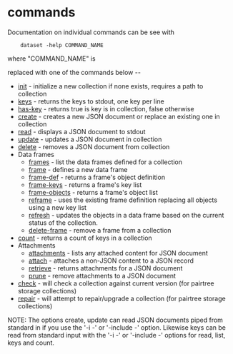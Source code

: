 commands
========

Documentation on individual commands can be see with

```shell
    dataset -help COMMAND_NAME
```

where "COMMAND_NAME" is 

replaced with one of the commands below --

- [init](init.html) - initialize a new collection if none exists, requires a
  path to collection
- [keys](keys.html) - returns the keys to stdout, one key per line
- [has-key](haskey.html) - returns true is key is in collection, false otherwise
- [create](create.html) - creates a new JSON document or replace an existing
  one in collection 
- [read](read.html) - displays a JSON document to stdout
- [update](update.html) - updates a JSON document in collection
- [delete](delete.html) - removes a JSON document from collection
- Data frames
    - [frames](frames.html) - list the data frames defined for a collection
    - [frame](frame.html) - defines a new data frame 
    - [frame-def](frame-def.html) - returns a frame's object definition
    - [frame-keys](frame-keys.html) - returns a frame's key list
    - [frame-objects](frame-objects.html) - returns a frame's object list
    - [reframe](reframe.html) - uses the existing frame definition replacing all objects using a new key list
    - [refresh](refresh.html) - updates the objects in a data frame based on the current status of the collection.
    - [delete-frame](delete-frame.html) - remove a frame from a collection
- [count](count.html) - returns a count of keys in a collection
- Attachments
    - [attachments](attachments.html) - lists any attached content for JSON document
    - [attach](attach.html) - attaches a non-JSON content to a JSON record
    - [retrieve](retrieve.html) - returns attachments for a JSON document
    - [prune](prune.html) - remove attachments to a JSON document
- [check](check.html) - will check a collection against current version (for pairtree storage collections)
- [repair](repair.html) - will attempt to repair/upgrade a collection (for pairtree storage collections)

NOTE: The options create, update can read JSON documents piped 
from standard in if you use the '-i -' or '-include -' option. 
Likewise keys can be read from standard input with the '-i -' 
or '-include -' options for read, list, keys and count.

